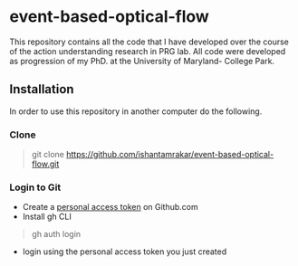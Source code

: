 # event-based-optical-flow

This repository contains all the code that I have developed over the course of the action understanding research in PRG lab. All code were developed as progression of my PhD. at the University of Maryland- College Park. 

## Installation
In order to use this repository in another computer do the following. 

### Clone 
> git clone https://github.com/ishantamrakar/event-based-optical-flow.git

### Login to Git 
* Create a [personal access token](https://docs.github.com/en/authentication/keeping-your-account-and-data-secure/managing-your-personal-access-tokens) on Github.com
* Install gh CLI
> gh auth login
* login using the personal access token you just created


